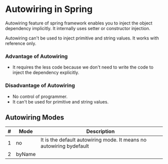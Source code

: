 # Autowiring in Spring
Autowiring feature of spring framework enables you to inject the object dependency implicitly. It internally uses setter or constructor injection.

Autowiring can't be used to inject primitive and string values. It works with reference only.

### Advantage of Autowiring
- It requires the less code because we don't need to write the code to inject the dependency explicitly.

### Disadvantage of Autowiring
- No control of programmer.
- It can't be used for primitive and string values.

## Autowiring Modes

| # |  Mode  | Description                                                          |
| - | ------ | -------------------------------------------------------------------- |
| 1 | no     | 	It is the default autowiring mode. It means no autowiring bydefault |
| 2 | byName |

